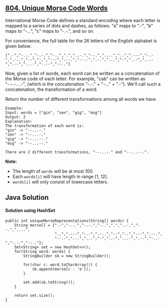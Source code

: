 ## [804. Unique Morse Code Words](https://leetcode.com/problems/unique-morse-code-words/discuss/121894/Easy-to-understand-Java-Solution)

International Morse Code defines a standard encoding where each letter is mapped to a series of dots and dashes, as follows: "a" maps to ".-", "b" maps to "-...", "c" maps to "-.-.", and so on.

For convenience, the full table for the 26 letters of the English alphabet is given below:

```
[".-","-...","-.-.","-..",".","..-.","--.","....","..",".---","-.-",".-..","--","-.","---",".--.","--.-",".-.","...","-","..-","...-",".--","-..-","-.--","--.."]
```

Now, given a list of words, each word can be written as a concatenation of the Morse code of each letter. For example, "cab" can be written as "-.-.-....-", (which is the concatenation "-.-." + "-..." + ".-"). We'll call such a concatenation, the transformation of a word.

Return the number of different transformations among all words we have.

```
Example:
Input: words = ["gin", "zen", "gig", "msg"]
Output: 2
Explanation: 
The transformation of each word is:
"gin" -> "--...-."
"zen" -> "--...-."
"gig" -> "--...--."
"msg" -> "--...--."

There are 2 different transformations, "--...-." and "--...--.".
```

**Note:**

* The length of `words` will be at most 100.
* Each `words[i]` will have length in range [1, 12].
* `words[i]` will only consist of lowercase letters.


## Java Solution

#### Solution using HashSet
```
public int uniqueMorseRepresentations(String[] words) {
    String morse[] = {".-","-...","-.-.","-..",".","..-.","--.","....",
                      "..",".---","-.-",".-..","--","-.","---",".--.",
                      "--.-",".-.","...","-","..-","...-",".--","-..-","-.--","--.."};
    Set<String> set = new HashSet<>();
    for(String word: words) {
        StringBuilder sb = new StringBuilder();

        for(char c: word.toCharArray()) {
            sb.append(morse[c - 'a']);
        }

        set.add(sb.toString());
    }

    return set.size();
}
```

